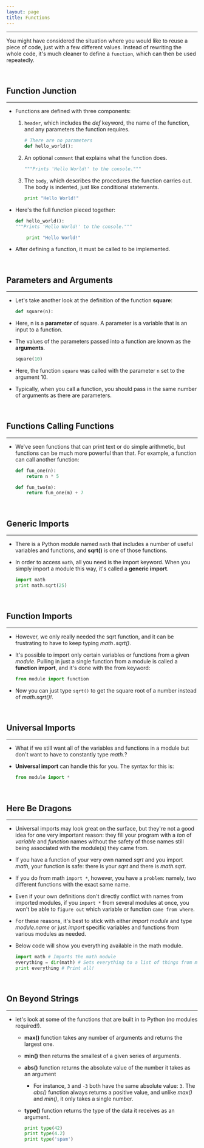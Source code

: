 ```yaml
---
layout: page
title: Functions
---
```

***

You might have considered the situation where you would like to reuse a piece of code, just with a few different values. Instead of rewriting the whole code, it's much cleaner to define a `function`, which can then be used repeatedly.

&nbsp;

## Function Junction

***

- Functions are defined with three components:

  1. `header`, which includes the _def_ keyword, the name of the function, and any parameters the function requires.

        ```python
        # There are no parameters
        def hello_world():
        ```

  2. An optional `comment` that explains what the function does.

        ```python
        """Prints 'Hello World!' to the console."""
        ```

  3. The `body`, which describes the procedures the function carries out. The body is indented, just like conditional statements.

        ```python
        print "Hello World!"
        ```

- Here's the full function pieced together:

    ```python
    def hello_world():
    """Prints 'Hello World!' to the console."""

        print "Hello World!"
    ```

- After defining a function, it must be called to be implemented.

&nbsp;

## Parameters and Arguments

***

- Let's take another look at the definition of the function __square__:

    ```python
    def square(n):
    ```

- Here, n is a __parameter__ of square. A parameter is a variable that is an input to a function.

- The values of the parameters passed into a function are known as the __arguments__.

    ```python
    square(10)
    ```

- Here, the function `square` was called with the parameter `n` set to the argument 10.

- Typically, when you call a function, you should pass in the same number of arguments as there are parameters.

&nbsp;

## Functions Calling Functions

***

- We've seen functions that can print text or do simple arithmetic, but functions can be much more powerful than that. For example, a function can call another function:

    ```python
    def fun_one(n):
        return n * 5

    def fun_two(m):
        return fun_one(m) + 7
    ```

&nbsp;

## Generic Imports

***

- There is a Python module named `math` that includes a number of useful variables and functions, and __sqrt()__ is one of those functions.

- In order to access `math`, all you need is the import keyword. When you simply import a module this way, it's called a __generic import__.

    ```python
    import math
    print math.sqrt(25)
    ```

&nbsp;

## Function Imports

***

- However, we only really needed the sqrt function, and it can be frustrating to have to keep typing _math_`.`_sqrt()_.

- It's possible to import only certain variables or functions from a given _module_. Pulling in just a single function from a module is called a __function import__, and it's done with the from keyword:

    ```python
    from module import function
    ```

- Now you can just type `sqrt()` to get the square root of a number instead of _math.sqrt()!_.

&nbsp;

## Universal Imports

***

- What if we still want all of the variables and functions in a module but don't want to have to constantly type _math._?

- __Universal import__ can handle this for you. The syntax for this is:

    ```python
    from module import *
    ```

&nbsp;

## Here Be Dragons

***

- Universal imports may look great on the surface, but they're not a good idea for one very important reason: they fill your program with a _ton_ of _variable_ and _function_ names without the safety of those names still being associated with the module(s) they came from.

- If you have a function of your very own named _sqrt_ and you import _math_, your function is safe:  there is your _sqrt_ and there is _math.sqrt_.

- If you do from math `import *`, however, you have a `problem`: namely, two different functions with the exact same name.

- Even if your own definitions don't directly conflict with names from imported modules, if you `import *` from several modules at once, you won't be able to `figure out` which variable or function `came from where`.

- For these reasons, it's best to stick with either _import module_ and type _module.name_ or just _import_ specific variables and functions from various modules as needed.

- Below code will show you everything available in the math module.

    ```python
    import math # Imports the math module
    everything = dir(math) # Sets everything to a list of things from math
    print everything # Print all!
    ```

&nbsp;

## On Beyond Strings

***

- let's look at some of the functions that are built in to Python (no modules required!).

  - __max()__ function takes any number of arguments and returns the largest one.

  - __min()__ then returns the smallest of a given series of arguments.

  - __abs()__ function returns the absolute value of the number it takes as an argument

    - For instance, `3` and `-3` both have the same absolute value: `3`. The _abs()_ function always returns a positive value, and unlike _max()_ and _min()_, it only takes a single number.

  - __type()__ function returns the type of the data it receives as an argument.

    ```python
    print type(42)
    print type(4.2)
    print type('spam')
    ```